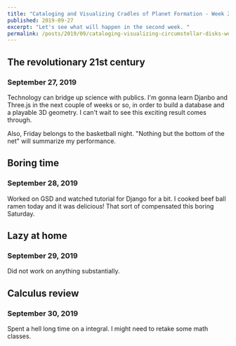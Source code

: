 ```yaml
---
title: "Cataloging and Visualizing Cradles of Planet Formation - Week 2"
published: 2019-09-27
excerpt: "Let's see what will happen in the second week. "
permalink: /posts/2019/09/cataloging-visualizing-circumstellar-disks-week2
---
```


## The revolutionary 21st century
### September 27, 2019

Technology can bridge up science with publics. I'm gonna learn Djanbo and Three.js in the next couple of weeks or so, in order to build a database and a playable 3D geometry. I can't wait to see this exciting result comes through. 

Also, Friday belongs to the basketball night. "Nothing but the bottom of the net" will summarize my performance. 

## Boring time
### September 28, 2019

Worked on GSD and watched tutorial for Django for a bit. I cooked beef ball ramen today and it was delicious! That sort of compensated this boring Saturday.

## Lazy at home
### September 29, 2019

Did not work on anything substantially. 

## Calculus review
### September 30, 2019

Spent a hell long time on a integral. I might need to retake some math classes. 